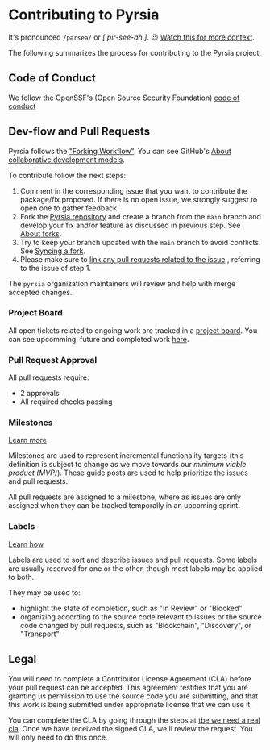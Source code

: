 # Contributing to Pyrsia

It's pronounced `/pərsēə/` or _[ pir-see-ah ]_. :wink: [Watch this for more context](https://youtu.be/yvFiJGMqM_Q).

The following summarizes the process for contributing to the Pyrsia project.

## Code of Conduct

We follow the OpenSSF's (Open Source Security Foundation) [code of conduct](https://openssf.org/community/code-of-conduct/)

## Dev-flow and Pull Requests

Pyrsia follows the ["Forking Workflow"](https://blog.devgenius.io/git-forking-workflow-bbba0226d39c). You can see GitHub's
[About collaborative development models](https://docs.github.com/en/pull-requests/collaborating-with-pull-requests/getting-started/about-collaborative-development-models#fork-and-pull-model).

To contribute follow the next steps:

1. Comment in the corresponding issue that you want to contribute the package/fix proposed. If there is no open issue, we strongly suggest
   to open one to gather feedback.
2. Fork the [Pyrsia repository](https://github.com/pyrsia/pyrsia-sandbox) and create a branch from the `main` branch and develop
   your fix and/or feature as discussed in previous step. See
   [About forks](https://docs.github.com/en/pull-requests/collaborating-with-pull-requests/working-with-forks/about-forks).
3. Try to keep your branch updated with the `main` branch to avoid conflicts. See [Syncing a fork](https://docs.github.com/en/pull-requests/collaborating-with-pull-requests/working-with-forks/syncing-a-fork).
4. Please make sure to [link any pull requests related to the issue](https://docs.github.com/en/issues/tracking-your-work-with-issues/linking-a-pull-request-to-an-issue)
   , referring to the issue of step 1.

The `pyrsia` organization maintainers will review and help with merge accepted changes.

### Project Board

All open tickets related to ongoing work are tracked in a [project board](https://docs.github.com/en/issues/organizing-your-work-with-project-boards).
You can see upcomming, future and completed work [here](https://github.com/orgs/pyrsia/projects/2).

### Pull Request Approval

All pull requests require:

- 2 approvals
- All required checks passing

### Milestones

[Learn more](https://docs.github.com/en/issues/using-labels-and-milestones-to-track-work/about-milestones)

Milestones are used to represent incremental functionality targets (this definition is subject to change as we move towards our _minimum viable product (MVP)_). These guide posts are used to help prioritize the issues and pull requests.

All pull requests are assigned to a milestone, where as issues are only assigned when they can be tracked temporally in an upcoming sprint.

### Labels

[Learn how](https://docs.github.com/en/issues/using-labels-and-milestones-to-track-work/managing-labels#applying-a-label)

Labels are used to sort and describe issues and pull requests. Some labels are usually reserved for one or the other, though most labels may be applied to both.

They may be used to:

- highlight the state of completion, such as "In Review" or "Blocked"
- organizing according to the source code relevant to issues or the source code changed by pull requests, such as "Blockchain", "Discovery", or "Transport"

## Legal

You will need to complete a Contributor License Agreement (CLA) before your pull request can be accepted. This agreement testifies that you are granting us permission to use the source code you are submitting, and that this work is being submitted under appropriate license that we can use it.

You can complete the CLA by going through the steps at [tbe we need a real cla](#). Once we have received the signed CLA, we'll review the request. You will only need to do this once.
